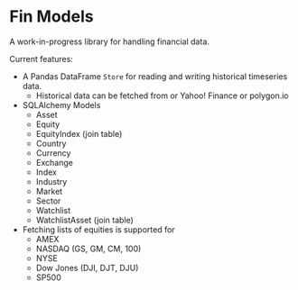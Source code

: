 # Fin Models

A work-in-progress library for handling financial data.

Current features:

* A Pandas DataFrame `Store` for reading and writing historical timeseries data.
    * Historical data can be fetched from or Yahoo! Finance or polygon.io
* SQLAlchemy Models
    * Asset
    * Equity
    * EquityIndex (join table)
    * Country
    * Currency
    * Exchange
    * Index
    * Industry
    * Market
    * Sector
    * Watchlist
    * WatchlistAsset (join table)
* Fetching lists of equities is supported for
    * AMEX
    * NASDAQ (GS, GM, CM, 100)
    * NYSE
    * Dow Jones (DJI, DJT, DJU)
    * SP500
